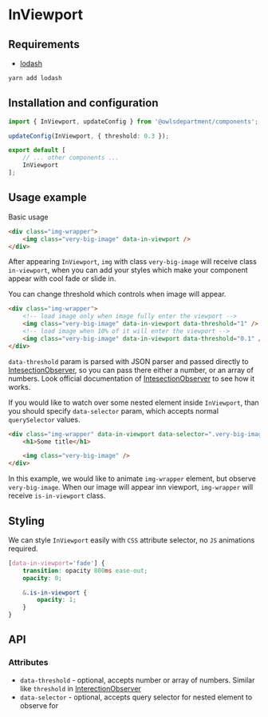 # InViewport

## Requirements
 - [lodash](https://lodash.com/)

```bash
yarn add lodash
```

## Installation and configuration

```ts
import { InViewport, updateConfig } from '@owlsdepartment/components';

updateConfig(InViewport, { threshold: 0.3 });

export default [
    // ... other components ...
    InViewport
];
```

## Usage example

Basic usage

```html
<div class="img-wrapper">
    <img class="very-big-image" data-in-viewport />
</div>
```

After appearing `InViewport`, `img` with class `very-big-image` will receive class `in-viewport`, when you can add your styles which make your component appear with cool fade or slide in.

You can change threshold which controls when image will appear.

```html
<div class="img-wrapper">
    <!-- load image only when image fully enter the viewport -->
    <img class="very-big-image" data-in-viewport data-threshold="1" />
    <!-- load image when 10% of it will enter the viewport -->
    <img class="very-big-image" data-in-viewport data-threshold="0.1" />
</div>
```

`data-threshold` param is parsed with JSON parser and passed directly to [IntesectionObserver](https://developer.mozilla.org/en-US/docs/Web/API/IntersectionObserver/IntersectionObserver), so you can pass there either a number, or an array of numbers. Look official documentation of [IntesectionObserver](https://developer.mozilla.org/en-US/docs/Web/API/IntersectionObserver/IntersectionObserver) to see how it works.

If you would like to watch over some nested element inside `InViewport`, than you should specify `data-selector` param, which accepts normal `querySelector` values.

```html
<div class="img-wrapper" data-in-viewport data-selector=".very-big-image">
    <h1>Some title</h1>

    <img class="very-big-image" />
</div>
```

In this example, we would like to animate `img-wrapper` element, but observe `very-big-image`. When our image will appear inn viewport, `img-wrapper` will receive `is-in-viewport` class.

## Styling

We can style `InViewport` easily with `CSS` attribute selector, no `JS` animations required.

```scss
[data-in-viewport='fade'] {
    transition: opacity 800ms ease-out;
	opacity: 0;

    &.is-in-viewport {
        opacity: 1;
    }
}
```

## API

### Attributes

 - `data-threshold` - optional, accepts number or array of numbers. Similar like `threshold` in [InterectionObserver](https://developer.mozilla.org/en-US/docs/Web/API/IntersectionObserver/IntersectionObserver)
 - `data-selector` - optional, accepts query selector for nested element to observe for

<!-- TODO: modes: normal, above, always -->
